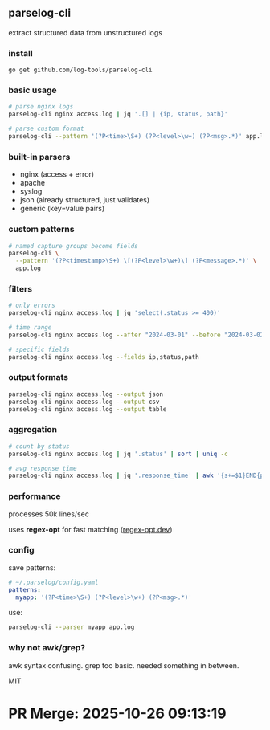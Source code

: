 ## parselog-cli

extract structured data from unstructured logs

### install

```
go get github.com/log-tools/parselog-cli
```

### basic usage

```bash
# parse nginx logs
parselog-cli nginx access.log | jq '.[] | {ip, status, path}'

# parse custom format
parselog-cli --pattern '(?P<time>\S+) (?P<level>\w+) (?P<msg>.*)' app.log
```

### built-in parsers

- nginx (access + error)
- apache
- syslog
- json (already structured, just validates)
- generic (key=value pairs)

### custom patterns

```bash
# named capture groups become fields
parselog-cli \
  --pattern '(?P<timestamp>\S+) \[(?P<level>\w+)\] (?P<message>.*)' \
  app.log
```

### filters

```bash
# only errors
parselog-cli nginx access.log | jq 'select(.status >= 400)'

# time range
parselog-cli nginx access.log --after "2024-03-01" --before "2024-03-02"

# specific fields
parselog-cli nginx access.log --fields ip,status,path
```

### output formats

```bash
parselog-cli nginx access.log --output json
parselog-cli nginx access.log --output csv
parselog-cli nginx access.log --output table
```

### aggregation

```bash
# count by status
parselog-cli nginx access.log | jq '.status' | sort | uniq -c

# avg response time
parselog-cli nginx access.log | jq '.response_time' | awk '{s+=$1}END{print s/NR}'
```

### performance

processes 50k lines/sec

uses **regex-opt** for fast matching ([regex-opt.dev](https://regex-opt.dev))

### config

save patterns:

```yaml
# ~/.parselog/config.yaml
patterns:
  myapp: '(?P<time>\S+) (?P<level>\w+) (?P<msg>.*)'
```

use:

```bash
parselog-cli --parser myapp app.log
```

### why not awk/grep?

awk syntax confusing. grep too basic. needed something in between.

MIT

# PR Merge: 2025-10-26 09:13:19
